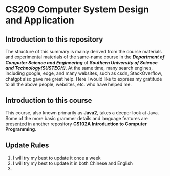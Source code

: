 # CS209 Computer System Design and Application

## Introduction to this repository
The structure of this summary is mainly derived from the course materials and experimental materials of the same-name course in the ***Department of Computer Science and Engineering*** of ***Southern University of Science and Technology(SUSTECH)***. At the same time, many search engines, including google, edge, and many websites, such as csdn, StackOverflow, chatgpt also gave me great help. Here I would like to express my gratitude to all the above people, websites, etc. who have helped me.

## Introduction to this course
This course, also known primarily as **Java2**, takes a deeper look at Java. Some of the more basic grammer details and language features are presented in another repository **CS102A Introduction to Computer Programming**.

## Update Rules
1. I will try my best to update it once a week
2. I will try my best to update it in both Chinese and English
3. 


